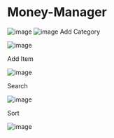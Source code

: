 # Money-Manager
![image](https://user-images.githubusercontent.com/66768695/153604971-802ea30c-153f-4577-a0a3-358656e3e941.png)
![image](https://user-images.githubusercontent.com/66768695/153605034-bc3e9656-bd93-48bf-b90f-a5500fe6c49f.png)
Add Category

![image](https://user-images.githubusercontent.com/66768695/153605175-0fbe97bc-f7ba-44eb-967c-5dcb6a647d92.png)

Add Item

![image](https://user-images.githubusercontent.com/66768695/153605218-3a98f9c4-ba02-486a-83c9-3574b085439a.png)

Search

![image](https://user-images.githubusercontent.com/66768695/153605053-5b349bda-c28f-42f3-a9bf-366d3967cb71.png)

Sort

![image](https://user-images.githubusercontent.com/66768695/153605087-6da02afb-e506-4491-a907-551e29f78dfb.png)
